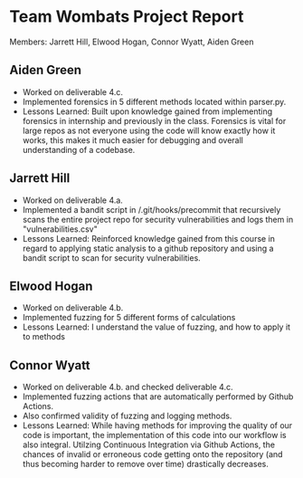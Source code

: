 # Team Wombats Project Report

Members: Jarrett Hill, Elwood Hogan, Connor Wyatt, Aiden Green

## Aiden Green
- Worked on deliverable 4.c.
- Implemented forensics in 5 different methods located within parser.py.
- Lessons Learned: Built upon knowledge gained from implementing forensics in internship and previously in the class. Forensics is vital for large repos as not everyone using the code will know exactly how it works, this makes it much easier for debugging and overall understanding of a codebase.

## Jarrett Hill
- Worked on deliverable 4.a.
- Implemented a bandit script in /.git/hooks/precommit that recursively scans the entire project repo for security vulnerabilities and logs them in "vulnerabilities.csv"
- Lessons Learned: Reinforced knowledge gained from this course in regard to applying static analysis to a github repository and using a bandit script to scan for security vulnerabilities.

## Elwood Hogan
- Worked on deliverable 4.b.
- Implemented fuzzing for 5 different forms of calculations
- Lessons Learned: I understand the value of fuzzing, and how to apply it to methods

## Connor Wyatt
- Worked on deliverable 4.b. and checked deliverable 4.c.
- Implemented fuzzing actions that are automatically performed by Github Actions.
-   Also confirmed validity of fuzzing and logging methods.
- Lessons Learned: While having methods for improving the quality of our code is important, the implementation of this code into our workflow is also integral. Utilzing Continuous Integration via Github Actions, the chances of invalid or erroneous code getting onto the repository (and thus becoming harder to remove over time) drastically decreases.

